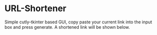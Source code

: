 # URL-Shortener

Simple cutly-tkinter based GUI, copy paste your current link into the input box and press generate. A shortened link will be shown below. 
